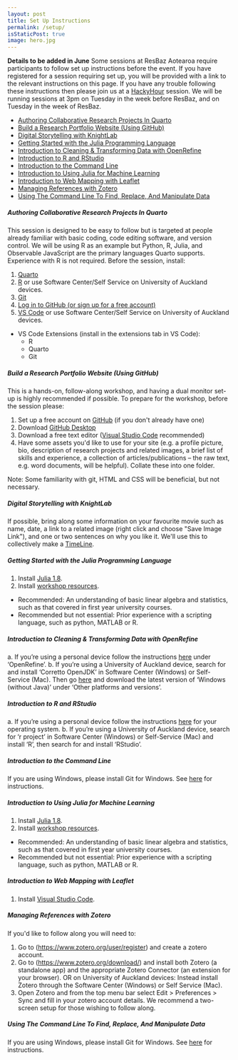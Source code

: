 ```yaml
---
layout: post
title: Set Up Instructions
permalink: /setup/
isStaticPost: true
image: hero.jpg
---
```


**Details to be added in June**
Some sessions at ResBaz Aotearoa require participants to follow set up instructions before the event. If you have registered for a session requiring set up, you will be provided with a link to the relevant instructions on this page. If you have any trouble following these instructions then please join us at a [HackyHour](https://uoa-eresearch.github.io/HackyHour/) session. We will be running sessions at 3pm on Tuesday in the week before ResBaz, and on Tuesday in the week of ResBaz.

- [Authoring Collaborative Research Projects In Quarto](#authoring-collaborative-research-projects-in-quarto)
- [Build a Research Portfolio Website (Using GitHub)](#build-a-research-portfolio-website-using-github)
- [Digital Storytelling with KnightLab](#digital-storytelling-with-knightlab)
- [Getting Started with the Julia Programming Language](#getting-started-with-the-julia-programming-language)
- [Introduction to Cleaning \& Transforming Data with OpenRefine](#introduction-to-cleaning--transforming-data-with-openrefine)
- [Introduction to R and RStudio](#introduction-to-r-and-rstudio)
- [Introduction to the Command Line](#introduction-to-the-command-line)
- [Introduction to Using Julia for Machine Learning](#introduction-to-using-julia-for-machine-learning)
- [Introduction to Web Mapping with Leaflet](#introduction-to-web-mapping-with-leaflet)
- [Managing References with Zotero](#managing-references-with-zotero)
- [Using The Command Line To Find, Replace, And Manipulate Data](#using-the-command-line-to-find-replace-and-manipulate-data)

##### <b>Authoring Collaborative Research Projects In Quarto</b>

This session is designed to be easy to follow but is targeted at people already familiar with basic coding, code editing software, and version control. We will be using R as an example but Python, R, Julia, and Observable JavaScript are the primary languages Quarto supports. Experience with R is not required.
Before the session, install:
1. [Quarto](https://quarto.org/docs/get-started/)
2. [R](https://www.r-project.org/) or use Software Center/Self Service on University of Auckland devices.
3. [Git](https://git-scm.com/book/en/v2/Getting-Started-Installing-Git)
4. [Log in to GitHub (or sign up for a free account)](https://github.com/)
5. [VS Code](https://code.visualstudio.com/download) or use Software Center/Self Service on University of Auckland devices.
  - VS Code Extensions (install in the extensions tab in VS Code):
    - R
    - Quarto
    - Git

##### <b>Build a Research Portfolio Website (Using GitHub)</b>

This is a hands-on, follow-along workshop, and having a dual monitor set-up is highly recommended if possible.
To prepare for the workshop, before the session please:
1. Set up a free account on [GitHub](https://github.com/) (if you don't already have one)
2. Download [GitHub Desktop](https://desktop.github.com/)
3. Download a free text editor ([Visual Studio Code](https://code.visualstudio.com/) recommended)
4. Have some assets you'd like to use for your site (e.g. a profile picture, bio, description of research projects and related images, a brief list of skills and experience, a collection of articles/publications – the raw text, e.g. word documents, will be helpful). Collate these into one folder.

Note: Some familiarity with git, HTML and CSS will be beneficial, but not necessary.

##### <b>Digital Storytelling with KnightLab</b>

If possible, bring along some information on your favourite movie such as name, date, a link to a related image (right click and choose "Save Image Link"), and one or two sentences on why you like it. We'll use this to collectively make a [TimeLine](http://timeline.knightlab.com/).  

##### <b>Getting Started with the Julia Programming Language</b>

1. Install [Julia 1.8](https://github.com/ablaom/HelloJulia.jl/blob/dev/FIRST_STEPS.md). 
2. Install [workshop resources](https://github.com/ablaom/HelloJulia.jl/wiki/JuliaCon-2022-workshop:-Getting-started-with-Julia-and-MLJ). 

- Recommended: An understanding of basic linear algebra and statistics, such as that covered in first year university courses. 
- Recommended but not essential: Prior experience with a scripting language, such as python, MATLAB or R.

##### <b>Introduction to Cleaning & Transforming Data with OpenRefine</b>

a.	If you’re using a personal device follow the instructions [here](https://datacarpentry.org/ecology-workshop/setup-r-workshop.html#openrefine) under ‘OpenRefine’.
b.	If you’re using a University of Auckland device, search for and install ‘Corretto OpenJDK’ in Software Center (Windows) or Self-Service (Mac). Then go [here](https://openrefine.org/download.html) and download the latest version of ‘Windows (without Java)’ under ‘Other platforms and versions’.

##### <b>Introduction to R and RStudio</b>

a.	If you’re using a personal device follow the instructions [here](https://datacarpentry.org/ecology-workshop/setup-r-workshop.html#r-and-rstudio) for your operating system.
b.	If you’re using a University of Auckland device, search for ‘r project’ in Software Center (Windows) or Self-Service (Mac) and install ‘R’, then search for and install ‘RStudio’.

##### <b>Introduction to the Command Line</b>

If you are using Windows, please install Git for Windows. See [here](https://carpentries.github.io/workshop-template/#shell) for instructions.

##### <b>Introduction to Using Julia for Machine Learning</b>

1. Install [Julia 1.8](https://github.com/ablaom/HelloJulia.jl/blob/dev/FIRST_STEPS.md). 
2. Install [workshop resources](https://github.com/ablaom/HelloJulia.jl/wiki/JuliaCon-2022-workshop:-Getting-started-with-Julia-and-MLJ). 

- Recommended: An understanding of basic linear algebra and statistics, such as that covered in first year university courses. 
- Recommended but not essential: Prior experience with a scripting language, such as python, MATLAB or R.

##### <b>Introduction to Web Mapping with Leaflet</b>
1. Install [Visual Studio Code](https://code.visualstudio.com/).

##### <b>Managing References with Zotero</b>

If you'd like to follow along you will need to:
1. Go to (https://www.zotero.org/user/register) and create a zotero account.
2. Go to (https://www.zotero.org/download/) and install both Zotero (a standalone app) and the appropriate Zotero Connector (an extension for your browser). OR on University of Auckland devices: Instead install Zotero through the Software Center (Windows) or Self Service (Mac).
3. Open Zotero and from the top menu bar select Edit > Preferences > Sync and fill in your zotero account details.
We recommend a two-screen setup for those wishing to follow along.

##### <b>Using The Command Line To Find, Replace, And Manipulate Data</b>

If you are using Windows, please install Git for Windows. See [here](https://carpentries.github.io/workshop-template/#shell) for instructions.
